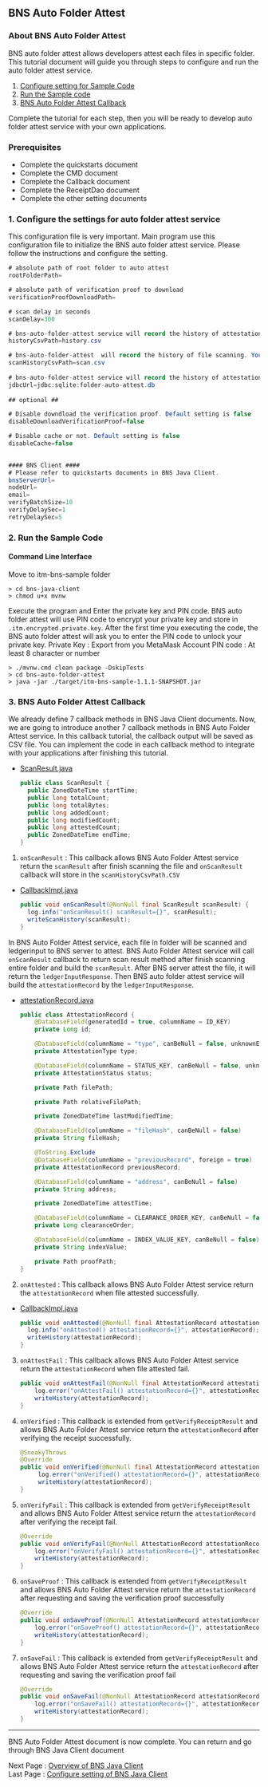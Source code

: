 ## BNS Auto Folder Attest

### About BNS Auto Folder Attest

BNS auto folder attest allows developers attest each files in specific folder. This tutorial document will guide you through steps to configure and run the auto folder attest service. 

<!-- no toc -->
1. [Configure setting for Sample Code](#1-configure-the-settings-for-sample-code)
2. [Run the Sample code](#2-run-the-sample-code)
3. [BNS Auto Folder Attest Callback](#3-BNS-Auto-Folder-Attest-Callback)

Complete the tutorial for each step, then you will be ready to develop auto folder attest service with your own applications.

### Prerequisites

- Complete the quickstarts document
- Complete the CMD document
- Complete the Callback document
- Complete the ReceiptDao document
- Complete the other setting documents


### 1. Configure the settings for auto folder attest service

This configuration file is very important. Main program use this configuration file to initialize the BNS auto folder attest service.
Please follow the instructions and configure the setting.

```Java
# absolute path of root folder to auto attest 
rootFolderPath=

# absolute path of verification proof to download
verificationProofDownloadPath=

# scan delay in seconds
scanDelay=300

# bns-auto-folder-attest service will record the history of attestation. You can set the filename and store path of the csv file 
historyCsvPath=history.csv

# bns-auto-folder-attest  will record the history of file scanning. You can set the filename and store path of the csv file
scanHistoryCsvPath=scan.csv
        
# bns-auto-folder-attest service will record the history of attestation. You can set the filename and store path of the csv file
jdbcUrl=jdbc:sqlite:folder-auto-attest.db
        
## optional ##

# Disable downdload the verification proof. Default setting is false
disableDownloadVerificationProof=false

# Disable cache or not. Default setting is false
disableCache=false
        

#### BNS Client ####
# Please refer to quickstarts documents in BNS Java Client.
bnsServerUrl=
nodeUrl=
email=
verifyBatchSize=10
verifyDelaySec=1
retryDelaySec=5
```

### 2. Run the Sample Code

#### Command Line Interface
Move to itm-bns-sample folder

```shell
> cd bns-java-client
> chmod u+x mvnw
```

Execute the program and Enter the private key and PIN code. BNS auto folder attest will use PIN code to encrypt your private key and store in `.itm.encrypted.private.key`.
After the first time you executing the code, the BNS auto folder attest will ask you to enter the PIN code to unlock your private key.
Private Key : Export from you MetaMask Account
PIN code : At least 8 character or number

```shell
> ./mvnw.cmd clean package -DskipTests
> cd bns-auto-folder-attest
> java -jar ./target/itm-bns-sample-1.1.1-SNAPSHOT.jar
```

### 3. BNS Auto Folder Attest Callback

We already define 7 callback methods in BNS Java Client documents. Now, we are going to introduce another 7 callback methods in BNS Auto Folder Attest service.
In this callback tutorial, the callback output will be saved as CSV file. You can implement the code in each callback method to integrate with your applications after finishing this tutorial.

- [ScanResult.java](../src/main/java/com/itrustmachines/bnsautofolderattest/vo/ScanResult.java)
    ```java
    public class ScanResult {
      public ZonedDateTime startTime;
      public long totalCount;
      public long totalBytes;
      public long addedCount;
      public long modifiedCount;
      public long attestedCount;
      public ZonedDateTime endTime;
    }
    ```
1. `onScanResult` : This callback allows BNS Auto Folder Attest service return the `scanResult` after finish scanning the file and `onScanResult` callback will store in the `scanHistoryCsvPath.CSV`

- [CallbackImpl.java](../src/main/java/com/itrustmachines/bnsautofolderattest/service/CallbackImpl.java)

  ```java
  public void onScanResult(@NonNull final ScanResult scanResult) {
    log.info("onScanResult() scanResult={}", scanResult);
    writeScanHistory(scanResult);
  }
  ```


In BNS Auto Folder Attest service, each file in folder will be scanned and ledgerinput to BNS server to attest. BNS Auto Folder Attest service will call `onScanResult` callback to return scan result method after finish scanning entire folder and build the `scanResult`.
After BNS server attest the file, it will return the `ledgerInputResponse`. Then BNS auto folder attest service will build the `attestationRecord` by the `ledgerInputResponse`.

- [attestationRecord.java](../src/main/java/com/itrustmachines/bnsautofolderattest/vo/AttestationRecord.java)

    ```java
    public class AttestationRecord { 
        @DatabaseField(generatedId = true, columnName = ID_KEY)
        private Long id;

        @DatabaseField(columnName = "type", canBeNull = false, unknownEnumName = "UNKNOWN")
        private AttestationType type;

        @DatabaseField(columnName = STATUS_KEY, canBeNull = false, unknownEnumName = "UNKNOWN")
        private AttestationStatus status;

        private Path filePath;

        private Path relativeFilePath;

        private ZonedDateTime lastModifiedTime;

        @DatabaseField(columnName = "fileHash", canBeNull = false)
        private String fileHash;

        @ToString.Exclude
        @DatabaseField(columnName = "previousRecord", foreign = true)
        private AttestationRecord previousRecord;

        @DatabaseField(columnName = "address", canBeNull = false)
        private String address;

        private ZonedDateTime attestTime;

        @DatabaseField(columnName = CLEARANCE_ORDER_KEY, canBeNull = false)
        private Long clearanceOrder;

        @DatabaseField(columnName = INDEX_VALUE_KEY, canBeNull = false)
        private String indexValue;

        private Path proofPath;
    }
    ```


2. `onAttested` : This callback allows BNS Auto Folder Attest service return the `attestationRecord` when file attested successfully. 

- [CallbackImpl.java](../src/main/java/com/itrustmachines/bnsautofolderattest/service/CallbackImpl.java)

  ```java
  public void onAttested(@NonNull final AttestationRecord attestationRecord) {
    log.info("onAttested() attestationRecord={}", attestationRecord);
    writeHistory(attestationRecord);
  }
  ```

3. `onAttestFail` : This callback allows BNS Auto Folder Attest service return the `attestationRecord` when file attested fail.
    
    ```java
    public void onAttestFail(@NonNull final AttestationRecord attestationRecord) {
        log.error("onAttestFail() attestationRecord={}", attestationRecord);
        writeHistory(attestationRecord);
    }
    ```

4. `onVerified` : This callback is extended from `getVerifyReceiptResult` and allows BNS Auto Folder Attest service return the `attestationRecord` after verifying the receipt successfully. 
  
   ```java
   @SneakyThrows
   @Override
   public void onVerified(@NonNull final AttestationRecord attestationRecord) {
        log.error("onVerified() attestationRecord={}", attestationRecord);
        writeHistory(attestationRecord);
   }
   ```

5. `onVerifyFail` : This callback is extended from `getVerifyReceiptResult` and allows BNS Auto Folder Attest service return the `attestationRecord` after verifying the receipt fail.
    
    ```java
    @Override
    public void onVerifyFail(@NonNull AttestationRecord attestationRecord) {
        log.error("onVerifyFail() attestationRecord={}", attestationRecord);
        writeHistory(attestationRecord);
    }
    ```
6. `onSaveProof` : This callback is extended from `getVerifyReceiptResult` and allows BNS Auto Folder Attest service return the `attestationRecord` after requesting and saving the verification proof successfully

    ```java
    @Override
    public void onSaveProof(@NonNull AttestationRecord attestationRecord) {
        log.error("onSaveProof() attestationRecord={}", attestationRecord);
        writeHistory(attestationRecord);
    }
    ```

7. `onSaveFail` : This callback is extended from `getVerifyReceiptResult` and allows BNS Auto Folder Attest service return the `attestationRecord` after requesting and saving the verification proof fail
    
    ```java
    @Override
    public void onSaveFail(@NonNull AttestationRecord attestationRecord) {
        log.error("onSaveFail() attestationRecord={}", attestationRecord);
        writeHistory(attestationRecord);
    }
    ```
----
BNS Auto Folder Attest document is now complete. You can return and go through BNS Java Client document 

Next Page : [Overview of BNS Java Client](../../itm-bns-sample/doc/summary_en.md)  
Last Page : [Configure setting of BNS Java Client](../../itm-bns-sample/doc/other_setting_en.md)
